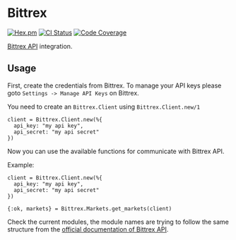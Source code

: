 # Bittrex

[![Hex.pm](https://img.shields.io/hexpm/v/bittrex.svg)](https://hex.pm/packages/bittrex)
[![CI Status](https://travis-ci.org/straw-hat-team/bittrex.svg?branch=master)](https://travis-ci.org/straw-hat-team/bittrex)
[![Code Coverage](https://codecov.io/gh/straw-hat-team/bittrex/branch/master/graph/badge.svg)](https://codecov.io/gh/straw-hat-team/bittrex)

[Bittrex API](https://bittrex.github.io/api/v3) integration.

## Usage

First, create the credentials from Bittrex. To manage your API keys please goto
`Settings -> Manage API Keys` on Bittrex.

You need to create an `Bittrex.Client` using `Bittrex.Client.new/1`

    client = Bittrex.Client.new(%{
      api_key: "my api key",
      api_secret: "my api secret"
    })

Now you can use the available functions for communicate with Bittrex API.

Example:

    client = Bittrex.Client.new(%{
      api_key: "my api key",
      api_secret: "my api secret"
    })

    {:ok, markets} = Bittrex.Markets.get_markets(client)

Check the current modules, the module names are trying to follow the same
structure from the [official documentation of Bittrex API](https://bittrex.github.io/api/v3).
